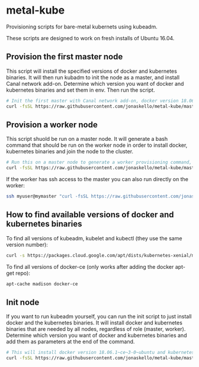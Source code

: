 # metal-kube

Provisioning scripts for bare-metal kubernets using kubeadm.

These scripts are designed to work on fresh installs of Ubuntu 16.04.

## Provision the first master node

This script will install the specified versions of docker and kubernetes binaries. It will then run kubadm to init the node as a master, and install Canal network add-on. Determine which version you want of docker and kubernetes binaries and set them in env. Then run the script.

```bash
# Init the first master with Canal network add-on, docker version 18.06.1~ce~3-0~ubuntu, kubernetes version 1.13.4-00
curl -fsSL https://raw.githubusercontent.com/jonaskello/metal-kube/master/provision-master.sh | bash -s -- 18.06.1~ce~3-0~ubuntu 1.13.4-00
```

## Provision a worker node

This script shuold be run on a master node. It will generate a bash command that should be run on the worker node in order to install docker, kubernetes binaries and join the node to the cluster.

```bash
# Run this on a master node to generate a worker provisioning command, then run the generated command on the worker to provision it
curl -fsSL https://raw.githubusercontent.com/jonaskello/metal-kube/master/provision-worker-gen.sh | bash
```

If the worker has ssh access to the master you can also run directly on the worker:

```bash
ssh myuser@mymaster "curl -fsSL https://raw.githubusercontent.com/jonaskello/metal-kube/master/provision-worker-gen.sh | bash" | bash
```

## How to find available versions of docker and kubernetes binaries

To find all versions of kubeadm, kubelet and kubectl (they use the same version number):

```bash
curl -s https://packages.cloud.google.com/apt/dists/kubernetes-xenial/main/binary-amd64/Packages | grep Version | awk '{print $2}'
```

To find all versions of docker-ce (only works after adding the docker apt-get repo):

```bash
apt-cache madison docker-ce
```

## Init node

If you want to run kubeadm yourself, you can run the init script to just install docker and the kubernetes binaries. It will install docker and kubernetes binaries that are needed by all nodes, regardless of role (master, worker). Determine which version you want of docker and kubernetes binaries and add them as parameters at the end of the command.

```bash
# This will install docker version 18.06.1~ce~3-0~ubuntu and kubernetes binaries version 1.13.4-00
curl -fsSL https://raw.githubusercontent.com/jonaskello/metal-kube/master/init-node.sh -o init-node.sh && bash init-node.sh 18.06.1~ce~3-0~ubuntu 1.13.4-00
```
